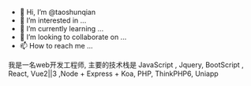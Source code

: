 - 👋 Hi, I’m @taoshunqian
- 👀 I’m interested in ...
- 🌱 I’m currently learning ...
- 💞️ I’m looking to collaborate on ...
- 📫 How to reach me ...

我是一名web开发工程师, 主要的技术栈是 JavaScript , Jquery, BootScript , React, Vue2||3 ,Node + Express + Koa, PHP, ThinkPHP6, Uniapp
